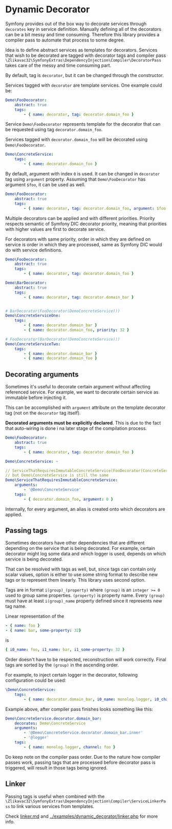 # Dynamic Decorator

Symfony provides out of the box way to decorate services through `decorates` key in service definition. Manually defining all of the decorators can be a bit messy and time consuming. Therefore this library provides a compiler pass to automate that process to some degree.

Idea is to define abstract services as templates for decorators. Services that wish to be decorated are tagged with decorator tags and compiler pass `\Zlikavac32\SymfonyExtras\DependencyInjection\Compiler\DecoratorPass` takes care of the messy and time consuming part.

By default, tag is `decorator`, but it can be changed through the constructor.

Services tagged with `decorator` are template services. One example could be:

```yaml
Demo\FooDecorator:
    abstract: true
    tags:
        - { name: decorator, tag: decorator.domain_foo }
```

Service `Demo\FooDecorator` represents template for the decorator that can be requested using tag `decorator.domain_foo`.

Services tagged with `decorator.domain_foo` will be decorated using `Demo\FooDecorator`.

```yaml
Demo\ConcreteService:
    tags:
        - { name: decorator.domain_foo }
```

By default, argument with index `0` is used. It can be changed in `decorator` tag using `argument` property. Assuming that `Demo\FooDecorator` has argument `$foo`, it can be used as well.

```yaml
Demo\FooDecorator:
    abstract: true
    tags:
        - { name: decorator, tag: decorator.domain_foo, argument: $foo }
```

Multiple decorators can be applied and with different priorities. Priority respects semantic of Symfony DIC decorator priority, meaning that priorities with higher values are first to decorate service.

For decorators with same priority, order in which they are defined on service is order in which they are processed, same as Symfony DIC would do with service definitions.

```yaml
Demo\FooDecorator:
    abstract: true
    tags:
        - { name: decorator, tag: decorator.domain_foo }

Demo\BarDecorator:
    abstract: true
    tags:
        - { name: decorator, tag: decorator.domain_bar }


# BarDecorator(FooDecorator(DemoConcreteService)))
Demo\ConcreteServiceOne:
    tags:
        - { name: decorator.domain_bar }
        - { name: decorator.domain_foo, priority: 32 }

# FooDecorator(BarDecorator(DemoConcreteService)))
Demo\ConcreteServiceTwo:
    tags:
        - { name: decorator.domain_bar }
        - { name: decorator.domain_foo }
```


## Decorating arguments

Sometimes it's useful to decorate certain argument without affecting referenced service. For example, we want to decorate certain service as immutable before injecting it.

This can be accomplished with `argument` attribute on the template decorator tag (not on the `decorator` tag itself).

**Decorated arguments must be explicitly declared**. This is due to the fact that auto-wiring is done i na later stage of the compilation process.

```yaml
Demo\FooDecorator:
    abstract: true
    tags:
        - { name: decorator, tag: decorator.domain_foo }

Demo\ConcreteService: ~

// ServiceThatRequiresImmutableConcreteService(FooDecorator(ConcreteService))
// but Demo\ConcreteService is still the same
Demo\ServiceThatRequiresImmutableConcreteService:
    arguments:
        - '@Demo\ConcreteService'
    tags:
        - { decorator.domain_foo, argument: 0 }
```

Internally, for every argument, an alias is created onto which decorators are applied.

## Passing tags

Sometimes decorators have other dependencies that are different depending on the service that is being decorated. For example, certain decorator might log some data and which logger is used, depends on which service is being decorated.

That can be resolved with tags as well, but, since tags can contain only scalar values, option is either to use some string format to describe new tags or to represent them linearly. This library uses second option.

Tags are in format `i(group)_(property)` where `(group)` is an `integer >= 0` used to group same properties. `(property)` is property name. Every `(group)` must have at least `i(group)_name` property defined since it represents new tag name.

Linear representation of the

```yaml
- { name: foo }
- { name: bar, some-property: 32}
```

is

```yaml
{ i0_name: foo, i1_name: bar, i1_some-property: 32 }
```


Order doesn't have to be respected, reconstruction will work correctly. Final tags are sorted by the `(group)` in the ascending order.

For example, to inject certain logger in the decorator, following configuration could be used:

```yaml
\Demo\ConcreteService:
    tags:
        - { name: decorator.domain_bar, i0_name: monolog.logger, i0_channel: foo }
```

Example above, after compiler pass finishes looks something like this:

```yaml
Demo\ConcreteService.decorator.domain_bar:
    decorates: Demo\ConcreteService
    arguments:
        - '@Demo\ConcreteService.decorator.domain_bar.inner'
        - '@logger'
    tags:
        - { name: monolog.logger, channel: foo }
```

Do keep note on the compiler pass order. Due to the nature how compiler passes work, passing tags that are processed before decorator pass is triggered, will result in those tags being ignored.

## Linker

Passing tags is useful when combined with the `\Zlikavac32\SymfonyExtras\DependencyInjection\Compiler\ServiceLinkerPass` to link various services from templates.

Check [linker.md](linker.md) and [../examples/dynamic_decorator/linker.php](../examples/dynamic_decorator/linker.php) for more info.
